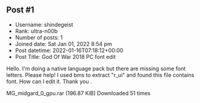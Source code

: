 ## Post #1
- Username: shindegeist
- Rank: ultra-n00b
- Number of posts: 1
- Joined date: Sat Jan 01, 2022 8:54 pm
- Post datetime: 2022-01-16T07:18:12+00:00
- Post Title: God Of War 2018 PC font edit

Hello. I'm doing a native language pack but there are missing some font letters. Please help! I used bms to extract "r_ui" and found this file contains font. How can I edit it. Thank you .


 MG_midgard_0_gpu.rar
(196.87 KiB) Downloaded 51 times
